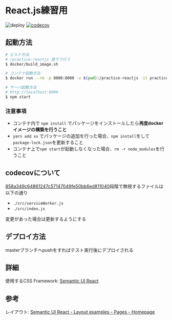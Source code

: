 # React.js練習用

![deploy](https://github.com/Mizukichi0210/practice-reactjs/workflows/deploy/badge.svg?branch=master&event=push)
[![codecov](https://codecov.io/gh/Mizukichi0210/practice-reactjs/branch/master/graph/badge.svg)](https://codecov.io/gh/Mizukichi0210/practice-reactjs)

## 起動方法

```bash
# ビルド方法
# /practice-reactjs 直下で行う
$ docker/build_image.sh

# コンテナ起動方法
$ docker run --rm -p 8000:8000 -v $(pwd):/practice-reactjs -it practice-reactjs /bin/sh

# サーバ起動方法
# http://localhost:8000
$ npm start
```

### 注意事項
- コンテナ内で `npm install` でパッケージをインストールしたら**再度dockerイメージの構築を行うこと**
- `yarn add xx` でパッケージの追加を行った場合、`npm install`をして`package-lock.json`を更新すること
- コンテナ上で`npm start`が起動しなくなった場合、`rm -r node_modules`を行うこと　

## codecovについて
[858a349c64861247c57147049fe50bb6ed811040](https://github.com/Mizukichi0210/practice-reactjs/commits/master)段階で無視するファイルは以下の通り
- `./src/serviceWorker.js`
- `./src/index.js`

変更があった場合は更新するようにする

## デプロイ方法

masterブランチへpushをすればテスト実行後にデプロイされる

## 詳細

使用するCSS Framework: [Semantic UI React](https://react.semantic-ui.com/)

## 参考
レイアウト: [Semantic UI React - Layout examples - Pages - Homepage](https://react.semantic-ui.com/layouts/homepage)
